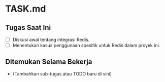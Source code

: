 # TASK.md

## Tugas Saat Ini
- [ ] Diskusi awal tentang integrasi Redis.
- [ ] Menentukan kasus penggunaan spesifik untuk Redis dalam proyek ini.

## Ditemukan Selama Bekerja
- (Tambahkan sub-tugas atau TODO baru di sini)
